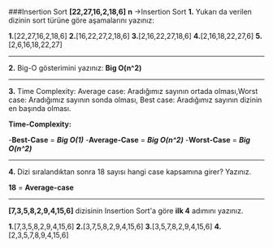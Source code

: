 ###Insertion Sort
**[22,27,16,2,18,6]**  **n** ->Insertion Sort
**1.** Yukarı da verilen dizinin sort türüne göre aşamalarını yazınız:

**1.**[22,27,16,2,18,6] 
**2.**[16,22,27,2,18,6] 
**3.**[2,16,22,27,18,6] 
**4.**[2,16,18,22,27,6] 
**5.**[2,6,16,18,22,27]

---
**2.** Big-O gösterimini yazınız:
  **Big O(n^2)** 

---
**3.** Time Complexity: Average case: Aradığımız sayının ortada olması,Worst case: Aradığımız sayının sonda olması, Best case: Aradığımız sayının dizinin en başında olması.

**Time-Complexity:**

-**Best-Case** = ***Big O(1)***
-**Average-Case** = ***Big O(n^2)***
-**Worst-Case** = ***Big O(n^2)***

---
**4.** Dizi sıralandıktan sonra 18 sayısı hangi case kapsamına girer? Yazınız.

**18** = **Average-case**

---


**[7,3,5,8,2,9,4,15,6]** dizisinin Insertion Sort'a göre **ilk 4** adımını yazınız.

**1.**[7,3,5,8,2,9,4,15,6] 
**2.**[3,7,5,8,2,9,4,15,6] 
**3.**[3,5,7,8,2,9,4,15,6] 
**4.**[2,3,5,7,8,9,4,15,6]


